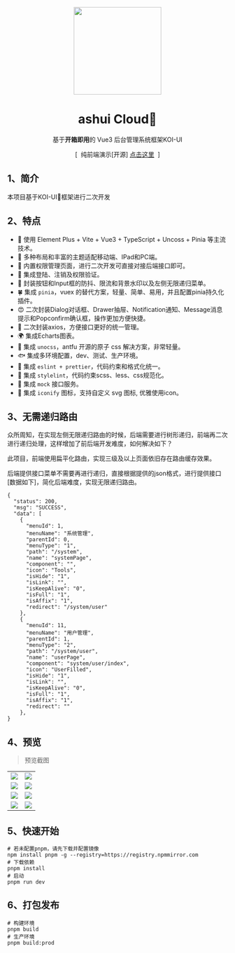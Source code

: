 <p align="center">
  <img src="https://pic4.zhimg.com/v2-702a23ebb518199355099df77a3cfe07_b.webp" width="200" height="200" />
</p>

<h1 align="center">ashui Cloud🌻</h1>

<p align="center">基于<b>开箱即用</b>的 Vue3 后台管理系统框架KOI-UI</p>

<p align="center">
  <span>&nbsp;[&nbsp;</span>
  纯前端演示[开源]
  <a href="http://39.107.143.109/login" target="_blank">点击这里</a>
  <span>&nbsp;]&nbsp;</span>
<p>

## 1、简介

本项目基于KOI-UI🌻框架进行二次开发

## 2、特点

- 🎯 使用 Element Plus + Vite + Vue3 + TypeScript + Uncoss + Pinia 等主流技术。
- 🍊 多种布局和丰富的主题适配移动端、IPad和PC端。
- 🐼 内置权限管理页面，进行二次开发可直接对接后端接口即可。
- 🌸 集成登陆、注销及权限验证。
- 🎃 封装按钮和Input框的防抖、限流和背景水印以及左侧无限递归菜单。
- 🍀 集成 `pinia`，vuex 的替代方案，轻量、简单、易用，并且配置pinia持久化插件。
- 😍 二次封装Dialog对话框、Drawer抽屉、Notification通知、Message消息提示和Popconfirm确认框，操作更加方便快捷。
- 🍓 二次封装axios，方便接口更好的统一管理。
- 🌍 集成Echarts图表。
- 🌈 集成 `unocss`，antfu 开源的原子 css 解决方案，非常轻量。
- 🐟 集成多环境配置，dev、测试、生产环境。
- 🌼 集成 `eslint + prettier`，代码约束和格式化统一。
- 🌻 集成 `stylelint`，代码约束scss、less、css规范化。
- 👻 集成 `mock` 接口服务。
- 🏡 集成 `iconify` 图标，支持自定义 svg 图标, 优雅使用icon。

## 3、无需递归路由

众所周知，在实现左侧无限递归路由的时候，后端需要进行树形递归，前端再二次进行递归处理，这样增加了前后端开发难度，如何解决如下？

此项目，前端使用扁平化路由，实现三级及以上页面依旧存在路由缓存效果。

后端提供接口菜单不需要再进行递归，直接根据提供的json格式，进行提供接口[数据如下]，简化后端难度，实现无限递归路由。

```properties
{
  "status": 200,
  "msg": "SUCCESS",
  "data": [
    {
      "menuId": 1,
      "menuName": "系统管理",
      "parentId": 0,
      "menuType": "1",
      "path": "/system",
      "name": "systemPage",
      "component": "",
      "icon": "Tools",
      "isHide": "1",
      "isLink": "",
      "isKeepAlive": "0",
      "isFull": "1",
      "isAffix": "1",
      "redirect": "/system/user"
    },
    {
      "menuId": 11,
      "menuName": "用户管理",
      "parentId": 1,
      "menuType": "2",
      "path": "/system/user",
      "name": "userPage",
      "component": "system/user/index",
      "icon": "UserFilled",
      "isHide": "1",
      "isLink": "",
      "isKeepAlive": "0",
      "isFull": "1",
      "isAffix": "1",
      "redirect": ""
    },
}
```

## 4、预览

> 预览截图

<table>
  <tr>
    <td><img src="https://gitee.com/BigCatHome/koi-photo/raw/master/photos/KOI-ADMIN/KOI1.png" /></td>
    <td><img src="https://gitee.com/BigCatHome/koi-photo/raw/master/photos/KOI-ADMIN/KOI2.png" /></td>
  </tr>
  <tr>
    <td><img src="https://gitee.com/BigCatHome/koi-photo/raw/master/photos/KOI-ADMIN/KOI3.png" /></td>
    <td><img src="https://gitee.com/BigCatHome/koi-photo/raw/master/photos/KOI-ADMIN/KOI4.png" /></td>
  </tr>
  <tr>
    <td><img src="https://gitee.com/BigCatHome/koi-photo/raw/master/photos/KOI-ADMIN/KOI5.png" /></td>
    <td><img src="https://gitee.com/BigCatHome/koi-photo/raw/master/photos/KOI-ADMIN/KOI6.png" /></td>
  </tr>
  <tr>
    <td><img src="https://gitee.com/BigCatHome/koi-photo/raw/master/photos/KOI-ADMIN/KOI7.png" /></td>
    <td><img src="https://gitee.com/BigCatHome/koi-photo/raw/master/photos/KOI-ADMIN/KOI8.png" /></td>
  </tr>
</table>

## 5、快速开始

```properties
# 若未配置pnpm，请先下载并配置镜像
npm install pnpm -g --registry=https://registry.npmmirror.com
# 下载依赖
pnpm install
# 启动
pnpm run dev
```

## 6、打包发布

```properties
# 构建环境
pnpm build
# 生产环境
pnpm build:prod
```
